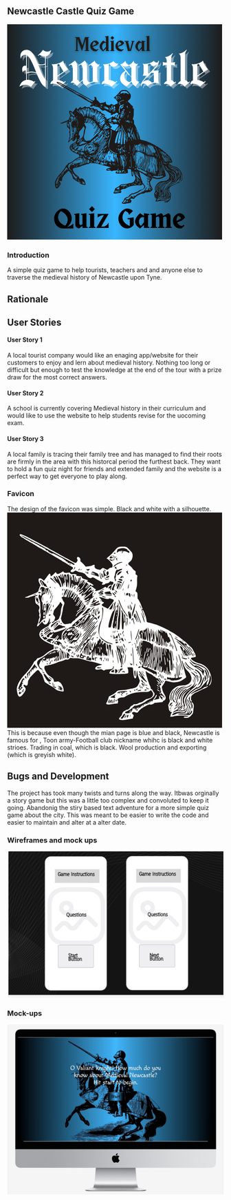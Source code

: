 ## Newcastle Castle Quiz Game
<img src="assets/images/final-logo.png">

### Introduction 
A simple quiz game to help tourists, teachers and and anyone else to traverse the medieval history of Newcastle upon Tyne.
## Rationale
## User Stories 
#### User Story 1
A local tourist company would like an enaging app/website for their customers to enjoy and lern about medieval history. Nothing too long or difficult but enough to test the knowledge at the end of the tour with a prize draw for the most correct answers. 
#### User Story 2
A school is currently covering Medieval history in their curriculum and would like to use the website to help students revise for the uocoming exam.

#### User Story 3
A local family is tracing their family tree and has managed to find their roots are firmly in the area with this historcal period the furthest back. They want to hold a fun quiz night for friends and extended family and the website is a perfect way to get everyone to play along.

### Favicon 
The design of the favicon was simple. Black and white with a silhouette. 
<img src="assets/images/favicon.png">
This is because even though the mian page is blue and black, Newcastle is famous for , Toon army-Football club nickname whihc is black and white strioes. Trading in coal, which is black. Wool production and exporting (which is greyish white).

## Bugs and Development 
The project has took many twists and turns along the way. Itbwas orginally a story game but this was a little too complex and convoluted to keep it going. Abandonig the stiry based text adventure for a more simple quiz game about the city. This was meant to be easier to write the code and easier to maintain and alter at a alter date. 

### Wireframes and mock ups
<img src="assets/images/wireframe/phone.jpg">



### Mock-ups
<img src="assets/images/mockup/desk.jpeg">